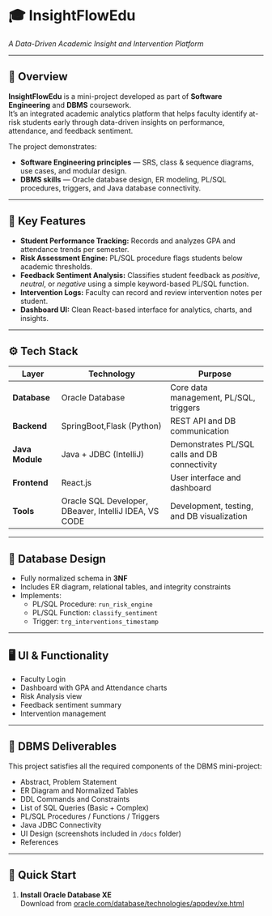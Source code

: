 # 🎓 InsightFlowEdu  
*A Data-Driven Academic Insight and Intervention Platform*

---

## 🌟 Overview
**InsightFlowEdu** is a mini-project developed as part of **Software Engineering** and **DBMS** coursework.  
It’s an integrated academic analytics platform that helps faculty identify at-risk students early through data-driven insights on performance, attendance, and feedback sentiment.

The project demonstrates:
- **Software Engineering principles** — SRS, class & sequence diagrams, use cases, and modular design.
- **DBMS skills** — Oracle database design, ER modeling, PL/SQL procedures, triggers, and Java database connectivity.

---

## 🧩 Key Features
- **Student Performance Tracking:** Records and analyzes GPA and attendance trends per semester.
- **Risk Assessment Engine:** PL/SQL procedure flags students below academic thresholds.
- **Feedback Sentiment Analysis:** Classifies student feedback as *positive*, *neutral*, or *negative* using a simple keyword-based PL/SQL function.
- **Intervention Logs:** Faculty can record and review intervention notes per student.
- **Dashboard UI:** Clean React-based interface for analytics, charts, and insights.

---

## ⚙️ Tech Stack
| Layer | Technology | Purpose |
|-------|-------------|----------|
| **Database** | Oracle Database | Core data management, PL/SQL, triggers |
| **Backend** | SpringBoot,Flask (Python) | REST API and DB communication |
| **Java Module** | Java + JDBC (IntelliJ) | Demonstrates PL/SQL calls and DB connectivity |
| **Frontend** | React.js | User interface and dashboard |
| **Tools** | Oracle SQL Developer, DBeaver, IntelliJ IDEA, VS CODE | Development, testing, and DB visualization |

---

## 🧠 Database Design
- Fully normalized schema in **3NF**
- Includes ER diagram, relational tables, and integrity constraints
- Implements:
  - PL/SQL Procedure: `run_risk_engine`  
  - PL/SQL Function: `classify_sentiment`  
  - Trigger: `trg_interventions_timestamp`

---

## 🖥️ UI & Functionality
- Faculty Login  
- Dashboard with GPA and Attendance charts  
- Risk Analysis view  
- Feedback sentiment summary  
- Intervention management  

---

## 🧩 DBMS Deliverables
This project satisfies all the required components of the DBMS mini-project:
- Abstract, Problem Statement  
- ER Diagram and Normalized Tables  
- DDL Commands and Constraints  
- List of SQL Queries (Basic + Complex)  
- PL/SQL Procedures / Functions / Triggers  
- Java JDBC Connectivity  
- UI Design (screenshots included in `/docs` folder)  
- References  

---

## 🚀 Quick Start
1. **Install Oracle Database XE**  
   Download from [oracle.com/database/technologies/appdev/xe.html](https://www.oracle.com/data)
